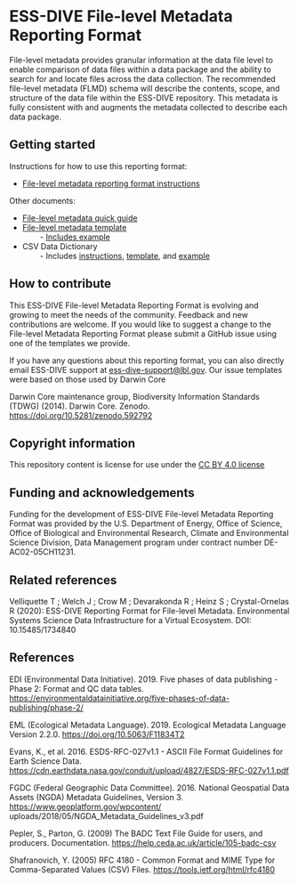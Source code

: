 # ESS-DIVE File-level Metadata Reporting Format

File-level metadata provides granular information at the data file level to enable comparison of data files within a data package and the ability to search for and locate files across the data collection. The recommended file-level metadata (FLMD) schema will describe the contents, scope, and structure of the data file within the ESS-DIVE repository.  This metadata is fully consistent with and augments the metadata collected to describe each data package.  

## Getting started  

Instructions for how to use this reporting format:  

* [File-level metadata reporting format instructions](flmd_instructions.md)

Other documents:  

* [File-level metadata quick guide](flmd_quick_guide.md)   
* [File-level metadata template](flmd_template.xlsx)  
&nbsp;&nbsp;&nbsp;&nbsp;&nbsp;&nbsp;&nbsp;&nbsp;- [Includes example](flmd_template_example.md)  
* CSV Data Dictionary  
&nbsp;&nbsp;&nbsp;&nbsp;&nbsp;&nbsp;&nbsp;&nbsp;- Includes [instructions](CSV_dd/CSV_dd_instructions.md), [template](CSV_dd/CSV_dd_template.xlsx), and [example](CSV_dd/CSV_dd_example.md)


## How to contribute  

This ESS-DIVE File-level Metadata Reporting Format is evolving and growing to meet the needs of the community. Feedback and new contributions are welcome. If you would like to suggest a change to the File-level Metadata Reporting Format please submit a GitHub issue using one of the templates we provide.

If you have any questions about this reporting format, you can also directly email ESS-DIVE support at ess-dive-support@lbl.gov.
Our issue templates were based on those used by Darwin Core

Darwin Core maintenance group, Biodiversity Information Standards (TDWG) (2014). Darwin Core. Zenodo. https://doi.org/10.5281/zenodo.592792
          

## Copyright information

This repository content is license for use under the [CC BY 4.0 license](https://creativecommons.org/licenses/by/4.0/)


## Funding and acknowledgements

Funding for the development of ESS-DIVE File-level Metadata Reporting Format was provided by the U.S. Department of Energy, Office of Science, Office of Biological and Environmental Research, Climate and Environmental Science Division, Data Management program under contract number DE-AC02-05CH11231.


## Related references

Velliquette T ; Welch J ; Crow M ; Devarakonda R ; Heinz S ; Crystal-Ornelas R (2020): ESS-DIVE Reporting Format for File-level Metadata. Environmental Systems Science Data Infrastructure for a Virtual Ecosystem. DOI: 10.15485/1734840

## References
EDI (Environmental Data Initiative). 2019. Five phases of data publishing - Phase 2: Format and QC data
tables. https://environmentaldatainitiative.org/five-phases-of-data-publishing/phase-2/

EML (Ecological Metadata Language). 2019. Ecological Metadata Language Version 2.2.0.
https://doi.org/10.5063/F11834T2

Evans, K., et al. 2016. ESDS-RFC-027v1.1 - ASCII File Format Guidelines for Earth Science Data.
https://cdn.earthdata.nasa.gov/conduit/upload/4827/ESDS-RFC-027v1.1.pdf

FGDC (Federal Geographic Data Committee). 2016. National Geospatial Data Assets (NGDA) Metadata
Guidelines, Version 3. https://www.geoplatform.gov/wpcontent/
uploads/2018/05/NGDA_Metadata_Guidelines_v3.pdf

Pepler, S., Parton, G. (2009) The BADC Text File Guide for users, and producers. Documentation.
https://help.ceda.ac.uk/article/105-badc-csv

Shafranovich, Y. (2005) RFC 4180 - Common Format and MIME Type for Comma-Separated Values (CSV)
Files. https://tools.ietf.org/html/rfc4180
